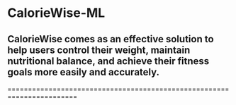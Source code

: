 # CalorieWise-ML
CalorieWise comes as an effective solution to help users control their weight, maintain nutritional balance, and achieve their fitness goals more easily and accurately.
-
=======================================================================
